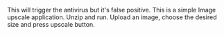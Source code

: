 This will trigger the antivirus but it's false positive.
This is a simple Image upscale application.
Unzip and run.
Upload an image, choose the desired size and press upscale button.
